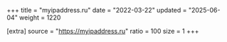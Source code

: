 +++
title = "myipaddress.ru"
date = "2022-03-22"
updated = "2025-06-04"
weight = 1220

[extra]
source = "https://myipaddress.ru"
ratio = 100
size = 1
+++
